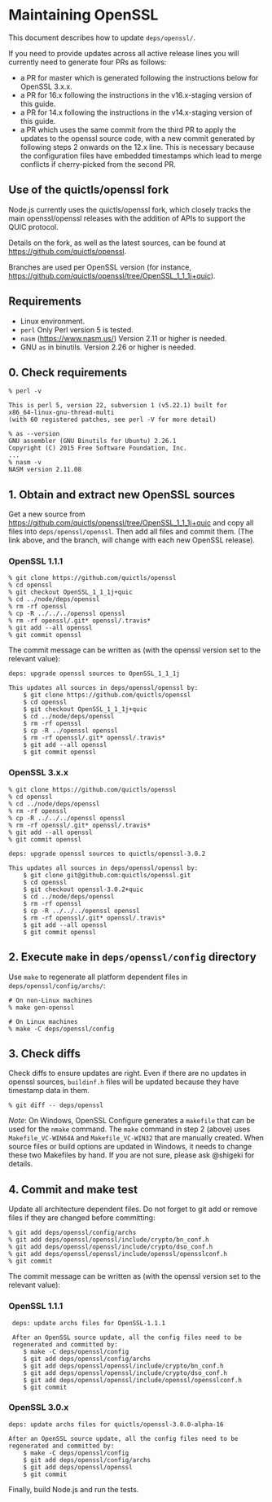 # Maintaining OpenSSL

This document describes how to update `deps/openssl/`.

If you need to provide updates across all active release lines you will
currently need to generate four PRs as follows:

* a PR for master which is generated following the instructions
  below for OpenSSL 3.x.x.
* a PR for 16.x following the instructions in the v16.x-staging version
  of this guide.
* a PR for 14.x following the instructions in the v14.x-staging version
  of this guide.
* a PR which uses the same commit from the third PR to apply the
  updates to the openssl source code, with a new commit generated
  by following steps 2 onwards on the 12.x line. This is
  necessary because the configuration files have embedded timestamps
  which lead to merge conflicts if cherry-picked from the second PR.

## Use of the quictls/openssl fork

Node.js currently uses the quictls/openssl fork, which closely tracks
the main openssl/openssl releases with the addition of APIs to support
the QUIC protocol.

Details on the fork, as well as the latest sources, can be found at
<https://github.com/quictls/openssl>.

Branches are used per OpenSSL version (for instance,
<https://github.com/quictls/openssl/tree/OpenSSL_1_1_1j+quic>).

## Requirements

* Linux environment.
* `perl` Only Perl version 5 is tested.
* `nasm` (<https://www.nasm.us/>) Version 2.11 or higher is needed.
* GNU `as` in binutils. Version 2.26 or higher is needed.

## 0. Check requirements

```console
% perl -v

This is perl 5, version 22, subversion 1 (v5.22.1) built for
x86_64-linux-gnu-thread-multi
(with 60 registered patches, see perl -V for more detail)

% as --version
GNU assembler (GNU Binutils for Ubuntu) 2.26.1
Copyright (C) 2015 Free Software Foundation, Inc.
...
% nasm -v
NASM version 2.11.08
```

## 1. Obtain and extract new OpenSSL sources

Get a new source from <https://github.com/quictls/openssl/tree/OpenSSL_1_1_1j+quic>
and copy all files into `deps/openssl/openssl`. Then add all files and commit
them. (The link above, and the branch, will change with each new OpenSSL
release).

### OpenSSL 1.1.1

```console
% git clone https://github.com/quictls/openssl
% cd openssl
% git checkout OpenSSL_1_1_1j+quic
% cd ../node/deps/openssl
% rm -rf openssl
% cp -R ../../../openssl openssl
% rm -rf openssl/.git* openssl/.travis*
% git add --all openssl
% git commit openssl
```

The commit message can be written as (with the openssl version set
to the relevant value):

```text
deps: upgrade openssl sources to OpenSSL_1_1_1j

This updates all sources in deps/openssl/openssl by:
    $ git clone https://github.com/quictls/openssl
    $ cd openssl
    $ git checkout OpenSSL_1_1_1j+quic
    $ cd ../node/deps/openssl
    $ rm -rf openssl
    $ cp -R ../openssl openssl
    $ rm -rf openssl/.git* openssl/.travis*
    $ git add --all openssl
    $ git commit openssl
```

### OpenSSL 3.x.x

```console
% git clone https://github.com/quictls/openssl
% cd openssl
% cd ../node/deps/openssl
% rm -rf openssl
% cp -R ../../../openssl openssl
% rm -rf openssl/.git* openssl/.travis*
% git add --all openssl
% git commit openssl
```

```text
deps: upgrade openssl sources to quictls/openssl-3.0.2

This updates all sources in deps/openssl/openssl by:
    $ git clone git@github.com:quictls/openssl.git
    $ cd openssl
    $ git checkout openssl-3.0.2+quic
    $ cd ../node/deps/openssl
    $ rm -rf openssl
    $ cp -R ../../../openssl openssl
    $ rm -rf openssl/.git* openssl/.travis*
    $ git add --all openssl
    $ git commit openssl
```

## 2. Execute `make` in `deps/openssl/config` directory

Use `make` to regenerate all platform dependent files in
`deps/openssl/config/archs/`:

```console
# On non-Linux machines
% make gen-openssl

# On Linux machines
% make -C deps/openssl/config
```

## 3. Check diffs

Check diffs to ensure updates are right. Even if there are no updates in openssl
sources, `buildinf.h` files will be updated because they have timestamp
data in them.

```console
% git diff -- deps/openssl
```

_Note_: On Windows, OpenSSL Configure generates a `makefile` that can be
used for the `nmake` command. The `make` command in step 2 (above) uses
`Makefile_VC-WIN64A` and `Makefile_VC-WIN32` that are manually
created. When source files or build options are updated in Windows,
it needs to change these two Makefiles by hand. If you are not sure,
please ask @shigeki for details.

## 4. Commit and make test

Update all architecture dependent files. Do not forget to git add or remove
files if they are changed before committing:

```console
% git add deps/openssl/config/archs
% git add deps/openssl/openssl/include/crypto/bn_conf.h
% git add deps/openssl/openssl/include/crypto/dso_conf.h
% git add deps/openssl/openssl/include/openssl/opensslconf.h
% git commit
```

The commit message can be written as (with the openssl version set
to the relevant value):

### OpenSSL 1.1.1

```text
 deps: update archs files for OpenSSL-1.1.1

 After an OpenSSL source update, all the config files need to be
 regenerated and committed by:
    $ make -C deps/openssl/config
    $ git add deps/openssl/config/archs
    $ git add deps/openssl/openssl/include/crypto/bn_conf.h
    $ git add deps/openssl/openssl/include/crypto/dso_conf.h
    $ git add deps/openssl/openssl/include/openssl/opensslconf.h
    $ git commit
```

### OpenSSL 3.0.x

```text
deps: update archs files for quictls/openssl-3.0.0-alpha-16

After an OpenSSL source update, all the config files need to be
regenerated and committed by:
    $ make -C deps/openssl/config
    $ git add deps/openssl/config/archs
    $ git add deps/openssl/openssl
    $ git commit
```

Finally, build Node.js and run the tests.
